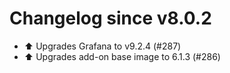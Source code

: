 # Changelog since v8.0.2
- ⬆️ Upgrades Grafana to v9.2.4 (#287) 
- ⬆️ Upgrades add-on base image to 6.1.3 (#286) 

